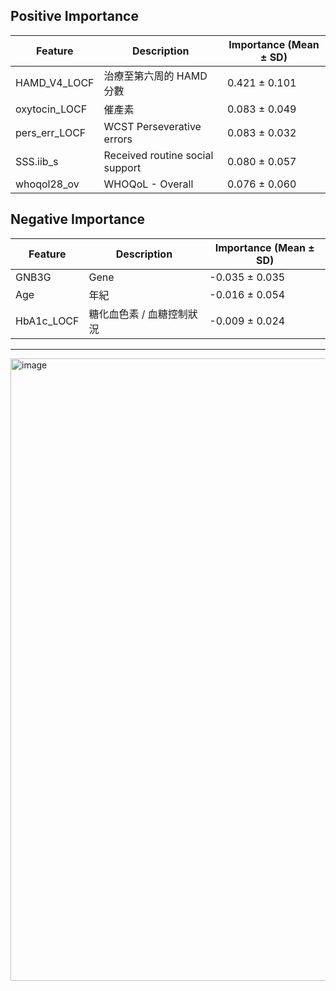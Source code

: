 ## Positive Importance
| Feature                | Description                           | Importance (Mean ± SD) |
|-------------------------|---------------------------------------|-------------------------|
| HAMD_V4_LOCF            | 治療至第六周的 HAMD 分數              | 0.421 ± 0.101           |
| oxytocin_LOCF           | 催產素                                | 0.083 ± 0.049           |
| pers_err_LOCF           | WCST Perseverative errors             | 0.083 ± 0.032           |
| SSS.iib_s               | Received routine social support       | 0.080 ± 0.057           |
| whoqol28_ov             | WHOQoL - Overall                      | 0.076 ± 0.060           |

## Negative Importance
| Feature      | Description                | Importance (Mean ± SD) |
|--------------|----------------------------|-------------------------|
| GNB3G        | Gene                       | -0.035 ± 0.035          |
| Age          | 年紀                        | -0.016 ± 0.054          |
| HbA1c_LOCF   | 糖化血色素 / 血糖控制狀況   | -0.009 ± 0.024          |

---
<img width="1832" height="996" alt="image" src="https://github.com/user-attachments/assets/b5a59b5f-c3a9-459b-bb9d-9647b0a13633" />
